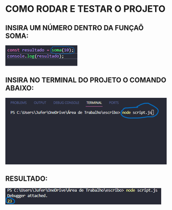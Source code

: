 # COMO RODAR E TESTAR O PROJETO

<h2>INSIRA UM NÚMERO DENTRO DA FUNÇAÕ SOMA:</h2>

<img src="./TESTAR.png" />


<h2>INSIRA NO TERMINAL DO PROJETO O COMANDO ABAIXO:</h2>

<img src="./RODAR2.png" />


<h2>RESULTADO:</h2>

<img src="./RESULTADO.png" />


